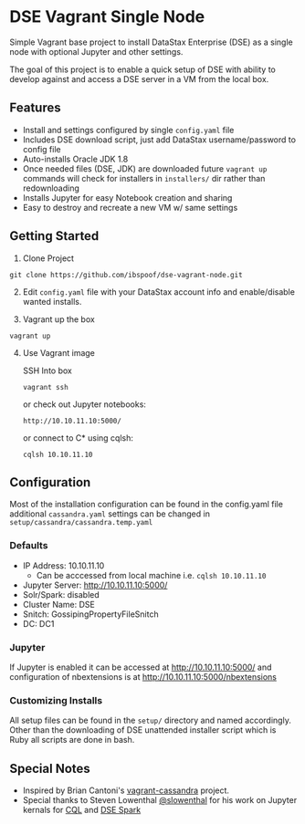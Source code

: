 # DSE Vagrant Single Node
Simple Vagrant base project to install DataStax Enterprise (DSE) as a single node with optional Jupyter and other settings.

 The goal of this project is to enable a quick setup of DSE with ability to develop against and access a DSE server in a VM from the local box.

## Features
- Install and settings configured by single `config.yaml` file
- Includes DSE download script, just add DataStax username/password to config file
- Auto-installs Oracle JDK 1.8
- Once needed files (DSE, JDK) are downloaded future `vagrant up` commands will check for installers in `installers/` dir rather than redownloading
- Installs Jupyter for easy Notebook creation and sharing
- Easy to destroy and recreate a new VM w/ same settings

## Getting Started
1) Clone Project
```
git clone https://github.com/ibspoof/dse-vagrant-node.git
```

2) Edit `config.yaml` file with your DataStax account info and enable/disable wanted installs.

3) Vagrant up the box
```
vagrant up
```

4) Use Vagrant image

    SSH Into box
    ```
    vagrant ssh
    ```

    or check out Jupyter notebooks:
    ```
    http://10.10.11.10:5000/
    ```

    or connect to C* using cqlsh:
    ```
    cqlsh 10.10.11.10
    ```

## Configuration
Most of the installation configuration can be found in the config.yaml file additional `cassandra.yaml` settings can be changed in `setup/cassandra/cassandra.temp.yaml`

### Defaults
- IP Address: 10.10.11.10
  - Can be acccessed from local machine i.e. `cqlsh 10.10.11.10`
- Jupyter Server: http://10.10.11.10:5000/
- Solr/Spark: disabled
- Cluster Name: DSE
- Snitch: GossipingPropertyFileSnitch
- DC: DC1


### Jupyter
If Jupyter is enabled it can be accessed at http://10.10.11.10:5000/ and configuration of nbextensions is at http://10.10.11.10:5000/nbextensions

### Customizing Installs
All setup files can be found in the `setup/` directory and named accordingly.  Other than the downloading of DSE unattended installer script which is Ruby all scripts are done in bash.

## Special Notes
- Inspired by Brian Cantoni's [vagrant-cassandra](https://github.com/bcantoni/vagrant-cassandra) project.
- Special thanks to Steven Lowenthal [@slowenthal](https://github.com/slowenthal) for his work on Jupyter kernals for [CQL](https://github.com/slowenthal/cql_kernel) and [DSE Spark](https://github.com/slowenthal/spark-kernel)
